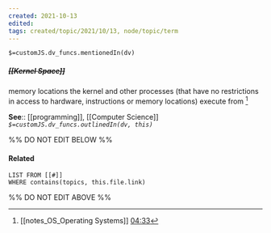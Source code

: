 ```yaml
---
created: 2021-10-13
edited: 
tags: created/topic/2021/10/13, node/topic/term
---
```

`$=customJS.dv_funcs.mentionedIn(dv)`

##### <s class="topic-title">[[Kernel Space]]</s>


memory locations the kernel and other processes (that have no restrictions in access to hardware, instructions or memory locations) execute from [^1]

**See**:: [[programming]], [[Computer Science]]
*`$=customJS.dv_funcs.outlinedIn(dv, this)`*

%% DO NOT EDIT BELOW %%
#### Related 
```dataview
LIST FROM [[#]]
WHERE contains(topics, this.file.link)
```
%% DO NOT EDIT ABOVE %%
[^1]: [[notes_OS_Operating Systems]]  [04:33](https://www.youtube.com/watch?v=ORLqB_2a1PQ#t=273.99443777493286)
